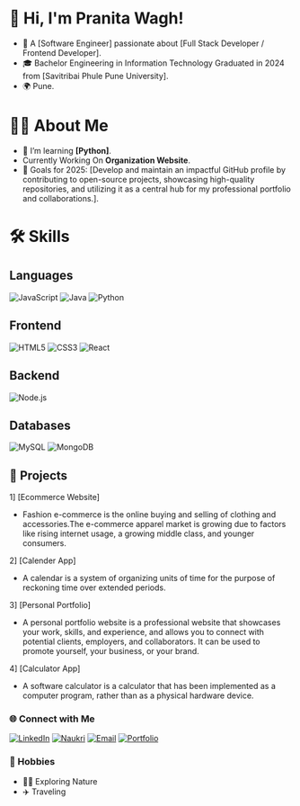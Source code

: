 # 👋 Hi, I'm Pranita Wagh!
- 🌟 A [Software Engineer] passionate about [Full Stack Developer / Frontend Developer].
- 🎓 Bachelor Engineering in Information Technology Graduated in 2024 from [Savitribai Phule Pune University].
- 🌍 Pune.

# 👨‍💻 About Me
- 🌱 I’m learning **[Python]**.
- Currently Working On **Organization Website**.
- 🎯 Goals for 2025: [Develop and maintain an impactful GitHub profile by contributing to open-source projects, showcasing high-quality repositories, and utilizing it as a central hub for my professional portfolio and collaborations.].

# 🛠️ Skills
## Languages
![JavaScript](https://img.icons8.com/color/48/000000/javascript.png)
![Java](https://img.icons8.com/color/48/000000/java-coffee-cup-logo.png)
![Python](https://img.icons8.com/color/48/000000/python.png)

## Frontend
![HTML5](https://img.icons8.com/color/48/000000/html-5--v1.png)
![CSS3](https://img.icons8.com/color/48/000000/css3.png)
![React](https://img.icons8.com/color/48/000000/react-native.png)

## Backend
![Node.js](https://img.icons8.com/color/48/000000/nodejs.png)

## Databases
![MySQL](https://img.icons8.com/color/48/000000/mysql-logo.png)
![MongoDB](https://img.icons8.com/color/48/000000/mongodb.png)

## 🚀 Projects
1] [Ecommerce Website]
- Fashion e-commerce is the online buying and selling of clothing and accessories.The e-commerce apparel market is growing due to factors like rising internet usage, a growing middle class, and younger consumers.

2] [Calender App]
- A calendar is a system of organizing units of time for the purpose of reckoning time over extended periods.

3] [Personal Portfolio]
- A personal portfolio website is a professional website that showcases your work, skills, and experience, and allows you to connect with potential clients, employers, and collaborators. It can be used to promote yourself, your business, or your brand. 

4] [Calculator App]
- A software calculator is a calculator that has been implemented as a computer program, rather than as a physical hardware device.

### 🌐 Connect with Me
[![LinkedIn](https://img.shields.io/badge/LinkedIn-%230077B5.svg?style=for-the-badge&logo=linkedin&logoColor=white)](https://www.linkedin.com/in/pranita-wagh-273a5b225/)
[![Naukri](https://img.shields.io/badge/Naukri-%2300A3E4.svg?style=for-the-badge&logo=naukri&logoColor=white)](https://www.naukri.com/mnjuser/profil)
[![Email](https://img.shields.io/badge/Email-D14836?style=for-the-badge&logo=gmail&logoColor=white)](mailto:pranitawagh2003@gmail.com)
[![Portfolio](https://img.shields.io/badge/Portfolio-%23000000.svg?style=for-the-badge&logo=firefox&logoColor=white)](https://your-portfolio.com)

### 🎨 Hobbies
- 🧗‍♂️ Exploring Nature
- ✈️ Traveling


